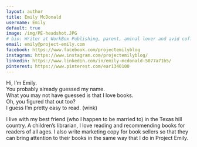 ```yaml
---
layout: author
title: Emily McDonald
username: Emily
default: true
image: /img/PE-headshot.JPG
# bio: Writer at WorkBox Publishing, parent, aminal lover and avid coffee drinker.
email: emily@project-emily.com
facebook: https://www.facebook.com/projectemilyblog
instagram: https://www.instagram.com/projectemilyblog/
linkedin: https://www.linkedin.com/in/emily-mcdonald-5077a71b5/
pinterest: https://www.pinterest.com/ear1340100
---
```


Hi, I’m Emily.  
You probably already guessed my name.  
What you may not have guessed is that I love books.  
Oh, you figured that out too?  
I guess I’m pretty easy to read. (wink)

I live with my best friend (who I happen to be married to) in the Texas hill country. A children’s librarian, I love reading and recommending books for readers of all ages. I also write marketing copy for book sellers so that they can bring attention to their books in the same way that I do in Project Emily.
